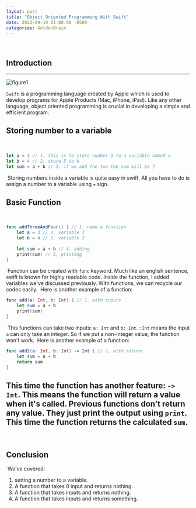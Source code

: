 ```yaml
---
layout: post
title: "Object Oriented Programming With Swift"
date: 2022-09-10 21:00:00 -0500
categories: GoldenBrain
---
```

​
## Introduction

---

![figure1](/devblog/assets/2022-09-10-object-oriented-programming-with-swift/figure1.png)

`Swift` is a programming language created by Apple which is used to develop programs for Apple Products (Mac, iPhone, iPad). Like any other language, object oriented programming is crucial in developing a simple and efficient program.
​
## Storing number to a variable
​
```swift
let a = 3 // 1. this is to store number 3 to a variable named a
let b = 4 // 2. store 5 to b
let sum = a + b // 3. if we add the two the sum will be 7
```
​
Storing numbers inside a variable is quite easy in swift. All you have to do is assign a number to a variable using `=` sign.
​
## Basic Function
​
```swift
func addThreeAndFour() { // 1. name a function
    let a = 3 // 2. variable 1
    let b = 4 // 3. variable 2
​
    let sum = a + b // 4. adding
    print(sum) // 5. printing
}
```
​
Function can be created with `func` keyword. Much like an english sentence, swift is known for highly readable code. Inside the function, I added variables we've discussed previously. With functions, we can recycle our codes easily.
​
Here is another example of a function:
​
```swift
func add(a: Int, b: Int) { // 1. with inputs
    let sum = a + b
    print(sum)
}
```
​
This functions can take two inputs: `a: Int` and `b: Int`. `:Int` means the input `a` can only take an integer. So if we put a non-integer value, the function won't work.
​
Here is another example of a function:
​
```swift
func add2(a: Int, b: Int) -> Int { // 1. with return
    let sum = a + b
    return sum
}
```
​
This time the function has another feature: `-> Int`. This means the function will return a value when it's called. Previous functions don't return any value. They just print the output using `print`. This time the function returns the calculated `sum`.
​
---
​
## Conclusion
​
We've covered:
​
1. setting a number to a variable.
1. A function that takes 0 input and returns nothing.
1. A function that takes inputs and returns nothing.
1. A function that takes inputs and returns something.